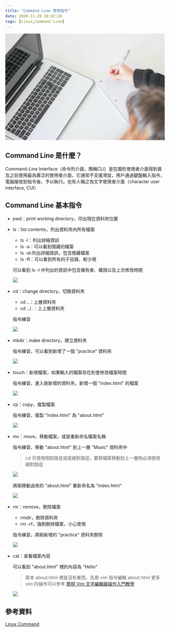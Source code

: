 ```yaml
---
title: "Command Line 常用指令"
date: 2020-11-20 20:02:10
tags: [Linux,Command Line]
---
```

![](/uploads/note.jpg)

## Command Line 是什麼？
Command-Line Interface（命令列介面，簡稱CLI）是在圖形使用者介面得到普及之前使用最為廣泛的使用者介面，它通常不支援滑鼠，用戶通過鍵盤輸入指令，電腦接收到指令後，予以執行。也有人稱之為文字使用者介面（character user interface, CUI）
<!-- more -->
## Command Line 基本指令

* pwd：print working directory，印出現在資料夾位置
* ls：list contents，列出資料夾內所有檔案
    * ls -l：列出詳細資訊
    * ls -a：可以看到隱藏的檔案
    * ls -al:列出詳細資訊，包含隱藏檔案
    * ls -R：可以看到所有的子目錄，較少用

    可以看到 ls -l 中列出的資訊中包含擁有者、權限以及上次修改時間
    
    ![](https://i.imgur.com/vIRh5k8.png)

* cd：change directory，切換資料夾
    * cd ..：上層資料夾
    * cd ../..：上上層資料夾

    指令練習
    
    ![](https://i.imgur.com/kyg3RgV.png)

* mkdir：make directory，建立資料夾

    指令練習，可以看到新增了一個 "practice" 資料夾

    ![](https://i.imgur.com/S1HIeGe.png)


* touch：新增檔案，如果輸入的檔案存在則會修改檔案時間

    指令練習，進入剛新增的資料夾，新增一個 "index.html" 的檔案
    
    ![](https://i.imgur.com/f2gwQwd.png)

* cp：copy，複製檔案

    指令練習，複製 "index.html" 為 "about.html"
    
    ![](https://i.imgur.com/I0Wuj3L.png)

* mv：move，移動檔案，或是重新命名檔案名稱

    指令練習，移動 "about.html" 到上一層 "Music" 資料夾中
    >cd 可使用相對路徑或是絕對路徑，要將檔案移動到上一層時必須使用絕對路徑
    
    ![](https://i.imgur.com/a7CVEoc.png)

    將剛移動過來的 "about.html" 重新命名為 "index.html"
    
    ![](https://i.imgur.com/G3rBzj0.png)


* rm：remove，刪除檔案
    * rmdir，刪除資料夾
    * rm -rf，強制刪除檔案，小心使用

    指令練習，將剛新增的 "practice" 資料夾刪除
    
    ![](https://i.imgur.com/L4mvrLt.png)


* cat：查看檔案內容

    可以看到 "about.html" 裡的內容為 "Hello"
    >原本 about.html 裡是沒有東西，先用 vim 指令編輯 about.html 
    >更多 vim 的操作可以參考 [簡明 Vim 文字編輯器操作入門教學](https://blog.techbridge.cc/2020/04/06/how-to-use-vim-as-an-editor-tutorial/)
    
    ![](https://i.imgur.com/PWqzA7x.png)


## 參考資料

[Linux Command](http://linuxcommand.org/index.php)